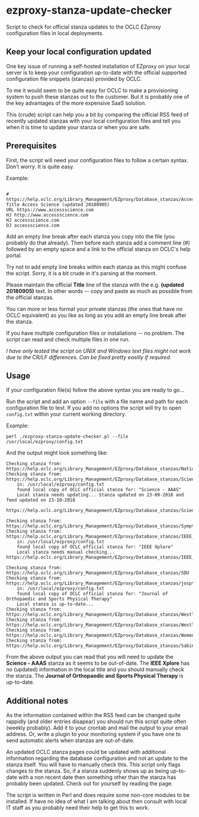 # ezproxy-stanza-update-checker
Script to check for official stanza updates to the OCLC EZproxy configuration files in local deployments.

## Keep your local configuration updated
One key issue of running a self-hosted installation of EZproxy on your local server is to keep your configuration up-to-date with the official supported configuration file snippets (stanzas) provided by OCLC.

To me it would seem to be quite easy for OCLC to make a provisioning system to push these stanzas out to the customer. But it is probably one of the key advantages of the more expensive SaaS solution.

This (crude) script can help you a bit by comparing the official RSS feed of recently updated stanzas with your local configuration files and tell you when it is time to update your stanza or when you are safe.

## Prerequisites
First, the script will need your configuration files to follow a certain syntax. Don’t worry. It is quite easy.

Example:

```

# https://help.oclc.org/Library_Management/EZproxy/Database_stanzas/Access_Science
Title Access Science (updated 20180905)
URL https://www.accessscience.com
HJ http://www.accessscience.com
HJ accessscience.com
DJ accessscience.com

```

Add an empty line break after each stanza you copy into the file (you probably do that already). Then before each stanza add a comment line (#) followed by an empty space and a link to the official stanza on OCLC's help portal.

Try not to add empty line breaks within each stanza as this might confuse the script. Sorry, it is a bit crude in it's parsing at the moment.

Please maintain the official __Title__ line of the stanza with the e.g. __(updated 20180905)__ text. In other words -- copy and paste as much as possible from the official stanzas.

You can more or less format your private stanzas (the ones that have no OCLC equivalent) as you like as long as you add an empty line break after the stanza.

If you have multiple configuration files or installations -- no problem. The script can read and check multiple files in one run.

*I have only tested the script on UNIX and Windows text files might not work due to the CR/LF differences. Can be fixed pretty easilly if required.*

## Usage
If your configuration file(s) follow the above syntax you are ready to go...

Run the script and add an option ```--file``` with a file name and path for each configuration file to test. If you add no options the script will try to open ```config.txt``` within your current working directory.

Example:

```
perl ./ezproxy-stanza-update-checker.pl --file /usr/local/ezproxy/config.txt
```

And the output might look something like:

```
Checking stanza from: https://help.oclc.org/Library_Management/EZproxy/Database_stanzas/NationalJournal
Checking stanza from: https://help.oclc.org/Library_Management/EZproxy/Database_stanzas/ScienceAAAS
    in: /usr/local/ezproxy/config.txt
    found local copy of OCLC official stanza for: "Science - AAAS"
    Local stanza needs updating... Stanza updated on 23-09-2018 and feed updated on 23-10-2018
    https://help.oclc.org/Library_Management/EZproxy/Database_stanzas/ScienceAAAS

Checking stanza from: https://help.oclc.org/Library_Management/EZproxy/Database_stanzas/SymptomMedia
Checking stanza from: https://help.oclc.org/Library_Management/EZproxy/Database_stanzas/IEEE_Xplore
    in: /usr/local/ezproxy/config.txt
    found local copy of OCLC official stanza for: "IEEE Xplore"
    Local stanza needs manual checking...    https://help.oclc.org/Library_Management/EZproxy/Database_stanzas/IEEE_Xplore

Checking stanza from: https://help.oclc.org/Library_Management/EZproxy/Database_stanzas/SDU
Checking stanza from: https://help.oclc.org/Library_Management/EZproxy/Database_stanzas/jospt
    in: /usr/local/ezproxy/config.txt
    found local copy of OCLC official stanza for: "Journal of Orthopaedic and Sports Physical Therapy"
    Local stanza is up-to-date...
Checking stanza from: https://help.oclc.org/Library_Management/EZproxy/Database_stanzas/Westlaw_China
Checking stanza from: https://help.oclc.org/Library_Management/EZproxy/Database_stanzas/Westlaw
Checking stanza from: https://help.oclc.org/Library_Management/EZproxy/Database_stanzas/Womens_Pregnancy_and_Breastfeeding_Medicines_Guide
Checking stanza from: https://help.oclc.org/Library_Management/EZproxy/Database_stanzas/Sabinet_ePublications
```

From the above output you can read that you will need to update the __Science - AAAS__ stanza as it seems to be out-of-date. The __IEEE Xplore__ has no (updated) information in the local title and you should manually check the stanza. The __Journal of Orthopaedic and Sports Physical Therapy__ is up-to-date.

## Additional notes
As the information contained within the RSS feed can be changed quite rappidly (and older entries disapear) you should run this script quite often (weekly probably). Add it to your crontab and mail the output to your email address. Or, write a plugin to your monitoring system if you have one to send automatic alerts when stanzas are out-of-date.

An updated OCLC stanza pages could be updated with additional information regarding the database configuration and not an update to the stanza itself. You will have to manually check this. This script only flags changes to the stanza. So, if a stanza suddenly shows up as being up-to-date with a non recent date then something other than the stanza has probably been updated. Check out for yourself by reading the page.

The script is written in Perl and does require some non-core modules to be installed. If have no idea of what I am talking about then 
consult with local IT staff as you probably need their help to get this to work.
